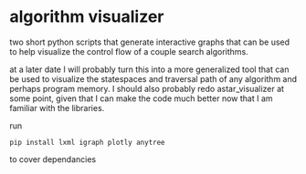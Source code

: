 # algorithm visualizer

two short python scripts that generate interactive graphs that can be used to help visualize the control flow of a couple search algorithms.

at a later date I will probably turn this into a more generalized tool that can be used to visualize the statespaces and traversal path of any algorithm and perhaps program memory. I should also probably redo astar_visualizer at some point, given that I can make the code much better now that I am familiar with the libraries.

run 

```
pip install lxml igraph plotly anytree
```

to cover dependancies 
